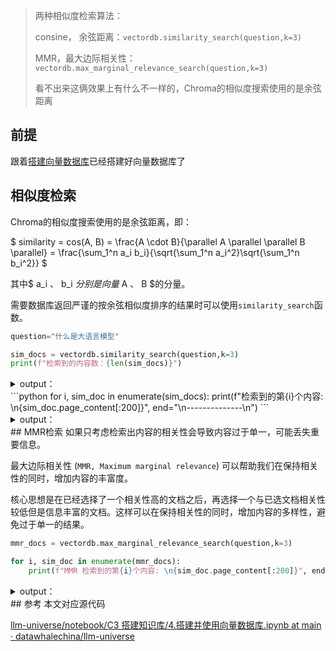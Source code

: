 > 两种相似度检索算法：
>
> consine， 余弦距离：`vectordb.similarity_search(question,k=3)`
>
> MMR，最大边际相关性：`vectordb.max_marginal_relevance_search(question,k=3)`
>
> 看不出来这俩效果上有什么不一样的，Chroma的相似度搜索使用的是余弦距离
>

## 前提
跟着[搭建向量数据库](https://www.yuque.com/qiaokate/su87gb/dkg8d18dh04a6nw2#O7jcR)已经搭建好向量数据库了

## 相似度检索
Chroma的相似度搜索使用的是余弦距离，即：

$ similarity = cos(A, B) = \frac{A \cdot B}{\parallel A \parallel \parallel B \parallel} = \frac{\sum_1^n a_i b_i}{\sqrt{\sum_1^n a_i^2}\sqrt{\sum_1^n b_i^2}} $

其中$ a_i $、$ b_i $分别是向量$ A $、$ B $的分量。

需要数据库返回严谨的按余弦相似度排序的结果时可以使用`similarity_search`函数。

```python
question="什么是大语言模型"
```

```python
sim_docs = vectordb.similarity_search(question,k=3)
print(f"检索到的内容数：{len(sim_docs)}")
```

<details class="lake-collapse"><summary id="u4f5fc977"><span class="ne-text">output：</span></summary><pre data-language="python" id="F3CVI" class="ne-codeblock language-python"><code>检索到的内容数：3</code></pre></details>
```python
for i, sim_doc in enumerate(sim_docs):
    print(f"检索到的第{i}个内容: \n{sim_doc.page_content[:200]}", end="\n--------------\n")
```

<details class="lake-collapse"><summary id="ud232ebcf"><span class="ne-text">output：</span></summary><pre data-language="python" id="zeRv7" class="ne-codeblock language-python"><code>检索到的第0个内容: 
3
1.4.1
式(1.1) 和式(1.2) 的解释. . . . . . . . . . . . . . . . . . . . . . . . . . . . . . . .
4
第2 章模型评估与选择
5
2.1
经验误差与过拟合
. . . . . . . . . . . . . . . . . . . . . . . . . . . . . . . . . . . . . . . .
5
--------------
检索到的第1个内容: 
为主线，遇到自己推导不出来或者看不懂的公式时再来查阅南瓜书；
• 对于初学机器学习的小白，西瓜书第1 章和第2 章的公式强烈不建议深究，简单过一下即可，等你学得
有点飘的时候再回来啃都来得及；
• 每个公式的解析和推导我们都力(zhi) 争(neng) 以本科数学基础的视角进行讲解，所以超纲的数学知识
我们通常都会以附录和参考文献的形式给出，感兴趣的同学可以继续沿着我们给的资料进行深入学习；
• 
--------------
检索到的第2个内容: 
→_→
欢迎去各大电商平台选购纸质版南瓜书《机器学习公式详解》
←_←
目录
第1 章绪论
1
1.1
引言. . . . . . . . . . . . . . . . . . . . . . . . . . . . . . . . . . . . . . . . . . . . . . . .
1
1.2
基本术语
. . . . . . . . . . . . . . . . . . . .
--------------</code></pre></details>
## MMR检索
如果只考虑检索出内容的相关性会导致内容过于单一，可能丢失重要信息。

最大边际相关性 (`MMR, Maximum marginal relevance`) 可以帮助我们在保持相关性的同时，增加内容的丰富度。

核心思想是在已经选择了一个相关性高的文档之后，再选择一个与已选文档相关性较低但是信息丰富的文档。这样可以在保持相关性的同时，增加内容的多样性，避免过于单一的结果。

```python
mmr_docs = vectordb.max_marginal_relevance_search(question,k=3)
```

```python
for i, sim_doc in enumerate(mmr_docs):
    print(f"MMR 检索到的第{i}个内容: \n{sim_doc.page_content[:200]}", end="\n--------------\n")
```

<details class="lake-collapse"><summary id="uf6aea06d"><span class="ne-text">output：</span></summary><pre data-language="python" id="X6TJ9" class="ne-codeblock language-python"><code>MMR 检索到的第0个内容: 
3
1.4.1
式(1.1) 和式(1.2) 的解释. . . . . . . . . . . . . . . . . . . . . . . . . . . . . . . .
4
第2 章模型评估与选择
5
2.1
经验误差与过拟合
. . . . . . . . . . . . . . . . . . . . . . . . . . . . . . . . . . . . . . . .
5
--------------
MMR 检索到的第1个内容: 
23
→_→
配套视频教程：https://www.bilibili.com/video/BV1Mh411e7VU
←_←
--------------
MMR 检索到的第2个内容: 
在线阅读地址：https://datawhalechina.github.io/pumpkin-book（仅供第1 版）
最新版PDF 获取地址：https://github.com/datawhalechina/pumpkin-book/releases
编委会
主编：Sm1les、archwalker、jbb0523
编委：juxiao、Majingmin、MrBigFan、shanry、Ye
--------------</code></pre></details>
## 参考
本文对应源代码

[llm-universe/notebook/C3 搭建知识库/4.搭建并使用向量数据库.ipynb at main · datawhalechina/llm-universe](https://github.com/datawhalechina/llm-universe/blob/main/notebook/C3%20%E6%90%AD%E5%BB%BA%E7%9F%A5%E8%AF%86%E5%BA%93/4.%E6%90%AD%E5%BB%BA%E5%B9%B6%E4%BD%BF%E7%94%A8%E5%90%91%E9%87%8F%E6%95%B0%E6%8D%AE%E5%BA%93.ipynb)

